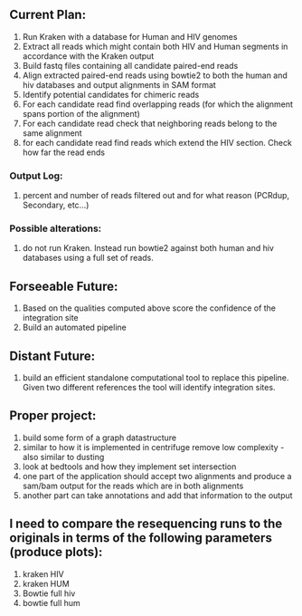 ## Current Plan:
1. Run Kraken with a database for Human and HIV genomes
2. Extract all reads which might contain both HIV and Human segments in accordance with the Kraken output
3. Build fastq files containing all candidate paired-end reads
4. Align extracted paired-end reads using bowtie2 to both the human and hiv databases and output alignments in SAM format
5. Identify potential candidates for chimeric reads
6. For each candidate read find overlapping reads (for which the alignment spans portion of the alignment)
7. For each candidate read check that neighboring reads belong to the same alignment
8. for each candidate read find reads which extend the HIV section. Check how far the read ends

### Output Log:
1. percent and number of reads filtered out and for what reason (PCRdup, Secondary, etc...)

### Possible alterations:
1. do not run Kraken. Instead run bowtie2 against both human and hiv databases using a full set of reads.

## Forseeable Future:
1. Based on the qualities computed above score the confidence of the integration site
2. Build an automated pipeline

## Distant Future:
1. build an efficient standalone computational tool to replace this pipeline. Given two different references the tool will identify integration sites.

## Proper project:
1. build some form of a graph datastructure
2. similar to how it is implemented in centrifuge remove low complexity - also similar to dusting
3. look at bedtools and how they implement set intersection
4. one part of the application should accept two alignments and produce a sam/bam output for the reads which are in both alignments
5. another part can take annotations and add that information to the output

## I need to compare the resequencing runs to the originals in terms of the following parameters (produce plots):
1. kraken HIV
2. kraken HUM
3. Bowtie full hiv
4. bowtie full hum